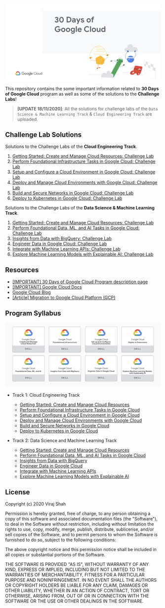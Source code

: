 ![Banner](https://github.com/virajtshah/30-Days-of-Google-Cloud/blob/main/assets/banner.png)

This repository contains the some important information related to **30 Days of Google Cloud** program as well as some of the solutions to the **Challenge Labs**!

> **[UPDATE 18/11/2020]**: All the solutions for challenge labs of the `Data Science & Machine Learning Track` & `Cloud Engineering Track` are uploaded.

## Challenge Lab Solutions

Solutions to the Challenge Labs of the **Cloud Engineering Track**.

1. [Getting Started: Create and Manage Cloud Resources: Challenge Lab](https://github.com/virajtshah/30-Days-of-Google-Cloud/blob/main/Getting%20Started:%20Create%20and%20Manage%20Cloud%20Resources:%20Challenge%20Lab.md)
2. [Perform Foundational Infrastructure Tasks in Google Cloud: Challenge Lab](https://github.com/virajtshah/30-Days-of-Google-Cloud/blob/main/Perform%20Foundational%20Infrastructure%20Tasks%20in%20Google%20Cloud%20Challenge%20Lab.md)
3. [Setup and Configure a Cloud Environment in Google Cloud: Challenge Lab](https://github.com/virajtshah/30-Days-of-Google-Cloud/blob/main/Set%20up%20and%20Configure%20a%20Cloud%20Environment%20in%20Google%20Cloud:%20Challenge%20Lab.md)
4. [Deploy and Manage Cloud Environments with Google Cloud: Challenge Lab](https://github.com/virajtshah/30-Days-of-Google-Cloud/blob/main/Deploy%20and%20Manage%20Cloud%20Environments%20with%20Google%20Cloud:%20Challenge%20Lab.md)
5. [Build and Secure Networks in Google Cloud: Challenge Lab](https://github.com/virajtshah/30-Days-of-Google-Cloud/blob/main/Build%20and%20Secure%20Networks%20in%20Google%20Cloud:%20Challenge%20Lab.md)
6. [Deploy to Kubernetes in Google Cloud: Challenge Lab](https://github.com/virajtshah/30-Days-of-Google-Cloud/blob/main/Deploy%20to%20Kubernetes%20in%20Google%20Cloud:%20Challenge%20Lab.md)

Solutions to the Challenge Labs of the **Data Science & Machine Learning Track**.

1. [Getting Started: Create and Manage Cloud Resources: Challenge Lab](https://github.com/virajtshah/30-Days-of-Google-Cloud/blob/main/Getting%20Started:%20Create%20and%20Manage%20Cloud%20Resources:%20Challenge%20Lab.md)
2. [Perform Foundational Data, ML, and AI Tasks in Google Cloud: Challenge Lab](https://github.com/virajtshah/30-Days-of-Google-Cloud/blob/main/Perform%20Foundational%20Data%2C%20ML%2C%20and%20AI%20Tasks%20in%20Google%20Cloud:%20Challenge%20Lab.md)
3. [Insights from Data with BigQuery: Challenge Lab](https://github.com/virajtshah/30-Days-of-Google-Cloud/blob/main/Insights%20from%20Data%20with%20BigQuery:%20Challenge%20Lab.md)
4. [Engineer Data in Google Cloud: Challenge Lab](https://github.com/virajtshah/30-Days-of-Google-Cloud/blob/main/Engineer%20Data%20in%20Google%20Cloud:%20Challenge%20Lab.md)
5. [Integrate with Machine Learning APIs: Challenge Lab](https://github.com/virajtshah/30-Days-of-Google-Cloud/blob/main/Integrate%20with%20Machine%20Learning%20APIs:%20Challenge%20Lab.md)
6. [Explore Machine Learning Models with Explainable AI: Challenge Lab](https://github.com/virajtshah/30-Days-of-Google-Cloud/blob/main/Explore%20Machine%20Learning%20Models%20with%20Explainable%20AI:%20Challenge%20Lab.md)

## Resources

* [[IMPORTANT] 30 Days of Google Cloud Program description page](https://events.withgoogle.com/30daysofgooglecloud/)
* [[IMPORTANT] Google Cloud Docs](https://cloud.google.com/docs)
* [Google Cloud Blog](https://cloud.google.com/blog/)
* [[Article] Migration to Google Cloud Platform (GCP)](https://blog.hike.in/migration-to-google-cloud-platform-gcp-17c397e564b8)

## Program Syllabus

![](https://github.com/virajtshah/30-Days-of-Google-Cloud/blob/main/assets/badges.png)

* Track 1: Cloud Engineering Track

  * [Getting Started: Create and Manage Cloud Resources](https://google.qwiklabs.com/quests/120) 
  * [Perform Foundational Infrastructure Tasks in Google Cloud](https://google.qwiklabs.com/quests/118)
  * [Setup and Configure a Cloud Environment in Google Cloud](https://google.qwiklabs.com/quests/119?utm_source=google&utm_medium=lp&utm_campaign=gcpskills)
  * [Deploy and Manage Cloud Environments with Google Cloud](https://google.qwiklabs.com/quests/121?utm_source=google&utm_medium=lp&utm_campaign=gcpskills)
  * [Build and Secure Networks in Google Cloud](https://google.qwiklabs.com/quests/128?utm_source=google&utm_medium=lp&utm_campaign=gcpskills)
  * [Deploy to Kubernetes in Google Cloud](https://google.qwiklabs.com/quests/116?utm_source=google&utm_medium=lp&utm_campaign=gcpskills)

* Track 2: Data Science and Machine Learning Track
  * [Getting Started: Create and Manage Cloud Resources](https://google.qwiklabs.com/quests/120) 
  * [Perform Foundational Data, ML, and AI Tasks in Google Cloud](https://google.qwiklabs.com/quests/117?utm_source=google&utm_medium=lp&utm_campaign=gcpskills)
  * [Insights from Data with BigQuery](https://google.qwiklabs.com/quests/123)
  * [Engineer Data in Google Cloud](https://google.qwiklabs.com/quests/132)
  * [Integrate with Machine Learning APIs](https://google.qwiklabs.com/quests/136?utm_source=google&utm_medium=lp&utm_campaign=gcpskills)
  * [Explore Machine Learning Models with Explainable AI](https://google.qwiklabs.com/quests/126?utm_source=google&utm_medium=lp&utm_campaign=gcpskills)

## License

Copyright (c) 2020 Viraj Shah

Permission is hereby granted, free of charge, to any person obtaining a copy
of this software and associated documentation files (the "Software"), to deal
in the Software without restriction, including without limitation the rights
to use, copy, modify, merge, publish, distribute, sublicense, and/or sell
copies of the Software, and to permit persons to whom the Software is
furnished to do so, subject to the following conditions:

The above copyright notice and this permission notice shall be included in all
copies or substantial portions of the Software.

THE SOFTWARE IS PROVIDED "AS IS", WITHOUT WARRANTY OF ANY KIND, EXPRESS OR
IMPLIED, INCLUDING BUT NOT LIMITED TO THE WARRANTIES OF MERCHANTABILITY,
FITNESS FOR A PARTICULAR PURPOSE AND NONINFRINGEMENT. IN NO EVENT SHALL THE
AUTHORS OR COPYRIGHT HOLDERS BE LIABLE FOR ANY CLAIM, DAMAGES OR OTHER
LIABILITY, WHETHER IN AN ACTION OF CONTRACT, TORT OR OTHERWISE, ARISING FROM,
OUT OF OR IN CONNECTION WITH THE SOFTWARE OR THE USE OR OTHER DEALINGS IN THE
SOFTWARE.

